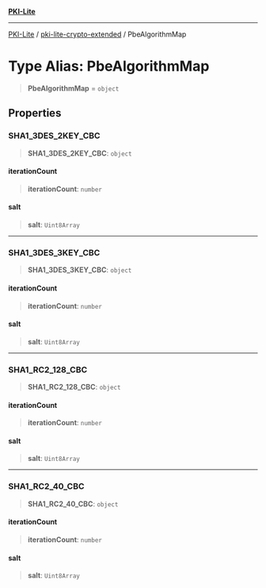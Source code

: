 [**PKI-Lite**](../../README.md)

---

[PKI-Lite](../../README.md) / [pki-lite-crypto-extended](../README.md) / PbeAlgorithmMap

# Type Alias: PbeAlgorithmMap

> **PbeAlgorithmMap** = `object`

## Properties

### SHA1_3DES_2KEY_CBC

> **SHA1_3DES_2KEY_CBC**: `object`

#### iterationCount

> **iterationCount**: `number`

#### salt

> **salt**: `Uint8Array`

---

### SHA1_3DES_3KEY_CBC

> **SHA1_3DES_3KEY_CBC**: `object`

#### iterationCount

> **iterationCount**: `number`

#### salt

> **salt**: `Uint8Array`

---

### SHA1_RC2_128_CBC

> **SHA1_RC2_128_CBC**: `object`

#### iterationCount

> **iterationCount**: `number`

#### salt

> **salt**: `Uint8Array`

---

### SHA1_RC2_40_CBC

> **SHA1_RC2_40_CBC**: `object`

#### iterationCount

> **iterationCount**: `number`

#### salt

> **salt**: `Uint8Array`
